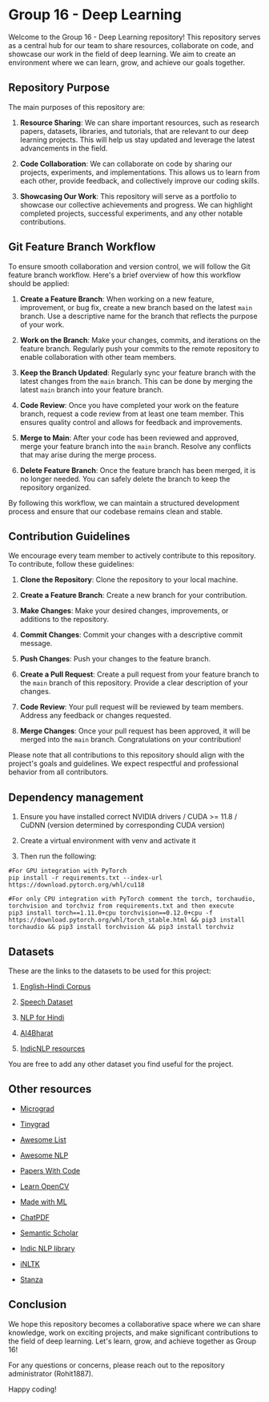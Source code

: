 # Group 16 - Deep Learning

Welcome to the Group 16 - Deep Learning repository! This repository serves as a central hub for our team to share resources, collaborate on code, and showcase our work in the field of deep learning. We aim to create an environment where we can learn, grow, and achieve our goals together.

## Repository Purpose

The main purposes of this repository are:

1. **Resource Sharing**: We can share important resources, such as research papers, datasets, libraries, and tutorials, that are relevant to our deep learning projects. This will help us stay updated and leverage the latest advancements in the field.

2. **Code Collaboration**: We can collaborate on code by sharing our projects, experiments, and implementations. This allows us to learn from each other, provide feedback, and collectively improve our coding skills.

3. **Showcasing Our Work**: This repository will serve as a portfolio to showcase our collective achievements and progress. We can highlight completed projects, successful experiments, and any other notable contributions.

## Git Feature Branch Workflow

To ensure smooth collaboration and version control, we will follow the Git feature branch workflow. Here's a brief overview of how this workflow should be applied:

1. **Create a Feature Branch**: When working on a new feature, improvement, or bug fix, create a new branch based on the latest `main` branch. Use a descriptive name for the branch that reflects the purpose of your work.

2. **Work on the Branch**: Make your changes, commits, and iterations on the feature branch. Regularly push your commits to the remote repository to enable collaboration with other team members.

3. **Keep the Branch Updated**: Regularly sync your feature branch with the latest changes from the `main` branch. This can be done by merging the latest `main` branch into your feature branch.

4. **Code Review**: Once you have completed your work on the feature branch, request a code review from at least one team member. This ensures quality control and allows for feedback and improvements.

5. **Merge to Main**: After your code has been reviewed and approved, merge your feature branch into the `main` branch. Resolve any conflicts that may arise during the merge process.

6. **Delete Feature Branch**: Once the feature branch has been merged, it is no longer needed. You can safely delete the branch to keep the repository organized.

By following this workflow, we can maintain a structured development process and ensure that our codebase remains clean and stable.

## Contribution Guidelines

We encourage every team member to actively contribute to this repository. To contribute, follow these guidelines:

1. **Clone the Repository**: Clone the repository to your local machine.

2. **Create a Feature Branch**: Create a new branch for your contribution.

3. **Make Changes**: Make your desired changes, improvements, or additions to the repository.

4. **Commit Changes**: Commit your changes with a descriptive commit message.

5. **Push Changes**: Push your changes to the feature branch.

6. **Create a Pull Request**: Create a pull request from your feature branch to the `main` branch of this repository. Provide a clear description of your changes.

7. **Code Review**: Your pull request will be reviewed by team members. Address any feedback or changes requested.

8. **Merge Changes**: Once your pull request has been approved, it will be merged into the `main` branch. Congratulations on your contribution!

Please note that all contributions to this repository should align with the project's goals and guidelines. We expect respectful and professional behavior from all contributors.

## Dependency management

1. Ensure you have installed correct NVIDIA drivers / CUDA >= 11.8 / CuDNN (version determined by corresponding CUDA version)

2. Create a virtual environment with venv and activate it

3. Then run the following:

```console
#For GPU integration with PyTorch
pip install -r requirements.txt --index-url https://download.pytorch.org/whl/cu118

#For only CPU integration with PyTorch comment the torch, torchaudio, torchvision and torchviz from requirements.txt and then execute
pip3 install torch==1.11.0+cpu torchvision==0.12.0+cpu -f https://download.pytorch.org/whl/torch_stable.html && pip3 install torchaudio && pip3 install torchvision && pip3 install torchviz
```

## Datasets

These are the links to the datasets to be used for this project:

1. [English-Hindi Corpus](https://www.cfilt.iitb.ac.in/iitb_parallel/)

2. [Speech Dataset](https://ieee-dataport.org/open-access/speech-dataset-hindi-language)

3. [NLP for Hindi](https://github.com/goru001/nlp-for-hindi)

4. [AI4Bharat](https://ai4bharat.org/datasets)

5. [IndicNLP resources](https://indicnlp.ai4bharat.org/pages/indicnlp-resources/)

You are free to add any other dataset you find useful for the project.

## Other resources

* [Micrograd](https://github.com/karpathy/micrograd)

* [Tinygrad](https://github.com/geohot/tinygrad)

* [Awesome List](https://github.com/sindresorhus/awesome)

* [Awesome NLP](https://github.com/keon/awesome-nlp)

* [Papers With Code](https://paperswithcode.com/)

* [Learn OpenCV](https://github.com/spmallick/learnopencv)

* [Made with ML](https://github.com/GokuMohandas/Made-With-ML)

* [ChatPDF](https://www.chatpdf.com/)

* [Semantic Scholar](https://www.semanticscholar.org/)

* [Indic NLP library](https://github.com/anoopkunchukuttan/indic_nlp_library)

* [iNLTK](https://github.com/goru001/inltk)

* [Stanza](https://github.com/stanfordnlp/stanza/)


## Conclusion

We hope this repository becomes a collaborative space where we can share knowledge, work on exciting projects, and make significant contributions to the field of deep learning. Let's learn, grow, and achieve together as Group 16!

For any questions or concerns, please reach out to the repository administrator (Rohit1887).

Happy coding!
